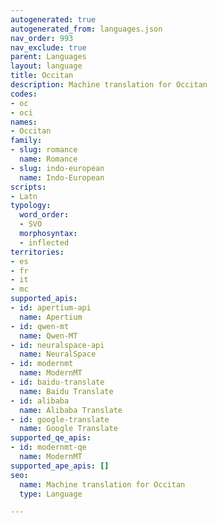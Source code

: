 ```yaml
---
autogenerated: true
autogenerated_from: languages.json
nav_order: 993
nav_exclude: true
parent: Languages
layout: language
title: Occitan
description: Machine translation for Occitan
codes:
- oc
- oci
names:
- Occitan
family:
- slug: romance
  name: Romance
- slug: indo-european
  name: Indo-European
scripts:
- Latn
typology:
  word_order:
  - SVO
  morphosyntax:
  - inflected
territories:
- es
- fr
- it
- mc
supported_apis:
- id: apertium-api
  name: Apertium
- id: qwen-mt
  name: Qwen-MT
- id: neuralspace-api
  name: NeuralSpace
- id: modernmt
  name: ModernMT
- id: baidu-translate
  name: Baidu Translate
- id: alibaba
  name: Alibaba Translate
- id: google-translate
  name: Google Translate
supported_qe_apis:
- id: modernmt-qe
  name: ModernMT
supported_ape_apis: []
seo:
  name: Machine translation for Occitan
  type: Language

---
```


